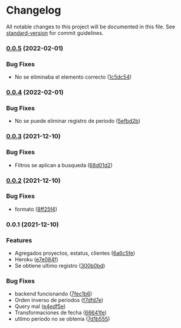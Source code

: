 # Changelog

All notable changes to this project will be documented in this file. See [standard-version](https://github.com/conventional-changelog/standard-version) for commit guidelines.

### [0.0.5](https://github.com/RafaelAngelRamirez/cronometro-api/compare/v0.0.4...v0.0.5) (2022-02-01)


### Bug Fixes

* No se eliminaba el elemento correcto ([1c5dc54](https://github.com/RafaelAngelRamirez/cronometro-api/commit/1c5dc548a2947e525128b4d60eb402a39dfc89f2))

### [0.0.4](https://github.com/RafaelAngelRamirez/cronometro-api/compare/v0.0.3...v0.0.4) (2022-02-01)


### Bug Fixes

* No se puede eliminar registro de periodo ([5efbd2b](https://github.com/RafaelAngelRamirez/cronometro-api/commit/5efbd2b0baf0baa60e5319f62115cafae6322526))

### [0.0.3](https://github.com/RafaelAngelRamirez/cronometro-api/compare/v0.0.2...v0.0.3) (2021-12-10)


### Bug Fixes

* Filtros se aplican a busqueda ([68d01d2](https://github.com/RafaelAngelRamirez/cronometro-api/commit/68d01d29681c84ed3363f7f97cc241ca49084362))

### [0.0.2](https://github.com/RafaelAngelRamirez/cronometro-api/compare/v0.0.1...v0.0.2) (2021-12-10)


### Bug Fixes

* formato ([8ff25f4](https://github.com/RafaelAngelRamirez/cronometro-api/commit/8ff25f407ed8d80fb68f610f993c716a2aa88b4e))

### 0.0.1 (2021-12-10)


### Features

* Agregados proyectos, estatus, clientes ([6a6c5fe](https://github.com/RafaelAngelRamirez/cronometro-api/commit/6a6c5fe014bc21e1746b4d5f892e9be2f9daf0ff))
* Heroku ([e7e084f](https://github.com/RafaelAngelRamirez/cronometro-api/commit/e7e084f8f9beb9e5bb639dc877fc7152e0a123eb))
* Se obtiene ultimo registro ([300b0bd](https://github.com/RafaelAngelRamirez/cronometro-api/commit/300b0bd3d788b41566c6c0f4050a542472fb4a87))


### Bug Fixes

* backend funcionando ([7fec1b6](https://github.com/RafaelAngelRamirez/cronometro-api/commit/7fec1b602fa9abbde90a8ba8970fe31a7cf24fcf))
* Orden inverso de periodos ([f7dfd7e](https://github.com/RafaelAngelRamirez/cronometro-api/commit/f7dfd7e802e66f15d7a353c4e7f95472e591fd83))
* Query mal ([e4edf5e](https://github.com/RafaelAngelRamirez/cronometro-api/commit/e4edf5e10bfe5e26d5ee513b77321b3470bf34ed))
* Transformaciones de fecha ([66641fe](https://github.com/RafaelAngelRamirez/cronometro-api/commit/66641fe03f1f29503f877be47d094408517fc350))
* ultimo periodo no se obtenia ([7d1b555](https://github.com/RafaelAngelRamirez/cronometro-api/commit/7d1b55515edf33b975867d4020c21cad60d8cef5))
